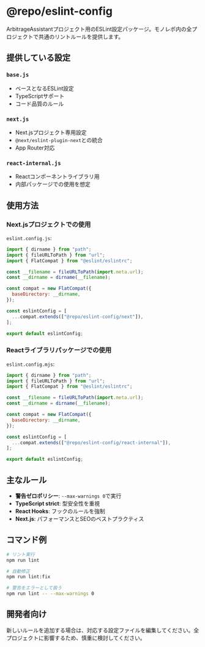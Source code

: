 # @repo/eslint-config

ArbitrageAssistantプロジェクト用のESLint設定パッケージ。モノレポ内の全プロジェクトで共通のリントルールを提供します。

## 提供している設定

### `base.js`
- ベースとなるESLint設定
- TypeScriptサポート
- コード品質のルール

### `next.js`
- Next.jsプロジェクト専用設定
- `@next/eslint-plugin-next`との統合
- App Router対応

### `react-internal.js`
- Reactコンポーネントライブラリ用
- 内部パッケージでの使用を想定

## 使用方法

### Next.jsプロジェクトでの使用

`eslint.config.js`:
```javascript
import { dirname } from "path";
import { fileURLToPath } from "url";
import { FlatCompat } from "@eslint/eslintrc";

const __filename = fileURLToPath(import.meta.url);
const __dirname = dirname(__filename);

const compat = new FlatCompat({
  baseDirectory: __dirname,
});

const eslintConfig = [
  ...compat.extends(["@repo/eslint-config/next"]),
];

export default eslintConfig;
```

### Reactライブラリパッケージでの使用

`eslint.config.mjs`:
```javascript
import { dirname } from "path";
import { fileURLToPath } from "url";
import { FlatCompat } from "@eslint/eslintrc";

const __filename = fileURLToPath(import.meta.url);
const __dirname = dirname(__filename);

const compat = new FlatCompat({
  baseDirectory: __dirname,
});

const eslintConfig = [
  ...compat.extends(["@repo/eslint-config/react-internal"]),
];

export default eslintConfig;
```

## 主なルール

- **警告ゼロポリシー**: `--max-warnings 0`で実行
- **TypeScript strict**: 型安全性を重視
- **React Hooks**: フックのルールを強制
- **Next.js**: パフォーマンスとSEOのベストプラクティス

## コマンド例

```bash
# リント実行
npm run lint

# 自動修正
npm run lint:fix

# 警告をエラーとして扱う
npm run lint -- --max-warnings 0
```

## 開発者向け

新しいルールを追加する場合は、対応する設定ファイルを編集してください。全プロジェクトに影響するため、慎重に検討してください。
